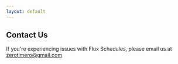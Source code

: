 ```yaml
---
layout: default
---
```


## Contact Us

If you're experiencing issues with Flux Schedules, please email us at [zerotimero@gmail.com](mailto:zerotimero@gmail.com)

